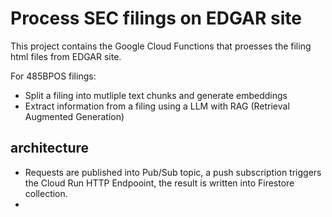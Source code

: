# Process SEC filings on EDGAR site

This project contains the Google Cloud Functions that proesses the filing html files from EDGAR site.

For 485BPOS filings:
* Split a filing into mutliple text chunks and generate embeddings
* Extract information from a filing using a LLM with RAG (Retrieval Augmented Generation)

## architecture
* Requests are published into Pub/Sub topic, a push subscription triggers the Cloud Run HTTP Endpooint, the result is written into Firestore collection.
*
